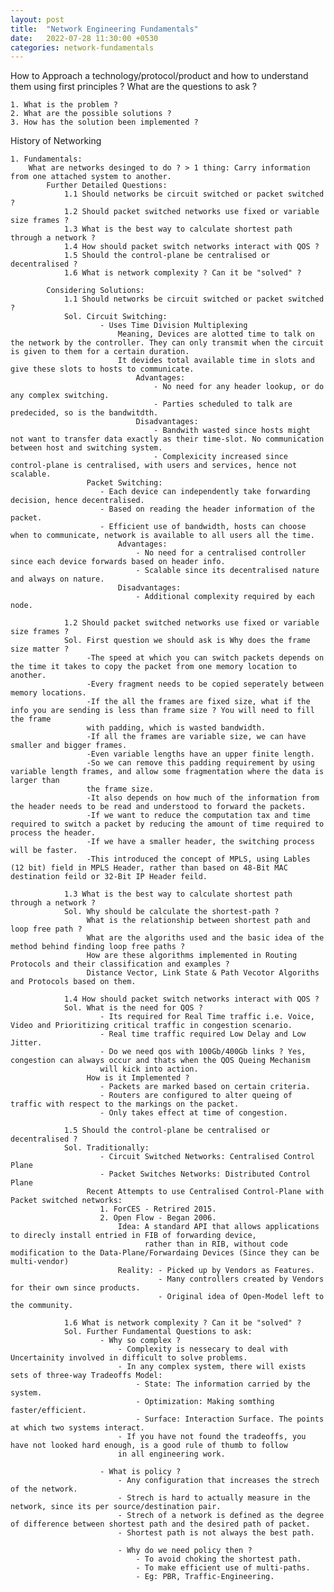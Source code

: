 ```yaml
---
layout: post
title:  "Network Engineering Fundamentals"
date:   2022-07-28 11:30:00 +0530
categories: network-fundamentals
---
```


How to Approach a technology/protocol/product and how to understand them using first principles ?
What are the questions to ask ?

    1. What is the problem ?
    2. What are the possible solutions ?
    3. How has the solution been implemented ?


History of Networking

    1. Fundamentals: 
        What are networks desinged to do ? > 1 thing: Carry information from one attached system to another.
            Further Detailed Questions:
                1.1 Should networks be circuit switched or packet switched ?
                1.2 Should packet switched networks use fixed or variable size frames ?
                1.3 What is the best way to calculate shortest path through a network ?
                1.4 How should packet switch networks interact with QOS ?
                1.5 Should the control-plane be centralised or decentralised ?
                1.6 What is network complexity ? Can it be "solved" ?

            Considering Solutions:
                1.1 Should networks be circuit switched or packet switched ?
                Sol. Circuit Switching:
                        - Uses Time Division Multiplexing
                            Meaning, Devices are alotted time to talk on the network by the controller. They can only transmit when the circuit is given to them for a certain duration. 
                            It devides total available time in slots and give these slots to hosts to communicate.
                                Advantages:
                                    - No need for any header lookup, or do any complex switching.
                                    - Parties scheduled to talk are predecided, so is the bandwitdth.
                                Disadvantages:
                                    - Bandwith wasted since hosts might not want to transfer data exactly as their time-slot. No communication between host and switching system.
                                    - Complexicity increased since control-plane is centralised, with users and services, hence not scalable.
                     Packet Switching:
                        - Each device can independently take forwarding decision, hence decentralised.
                        - Based on reading the header information of the packet.
                        - Efficient use of bandwidth, hosts can choose when to communicate, network is available to all users all the time.
                            Advantages:
                                - No need for a centralised controller since each device forwards based on header info.
                                - Scalable since its decentralised nature and always on nature.
                            Disadvantages:
                                - Additional complexity required by each node.
                
                1.2 Should packet switched networks use fixed or variable size frames ?
                Sol. First question we should ask is Why does the frame size matter ?
                     -The speed at which you can switch packets depends on the time it takes to copy the packet from one memory location to another.
                     -Every fragment needs to be copied seperately between memory locations.
                     -If the all the frames are fixed size, what if the info you are sending is less than frame size ? You will need to fill the frame
                     with padding, which is wasted bandwidth.
                     -If all the frames are variable size, we can have smaller and bigger frames.
                     -Even variable lengths have an upper finite length.
                     -So we can remove this padding requirement by using variable length frames, and allow some fragmentation where the data is larger than
                     the frame size.
                     -It also depends on how much of the information from the header needs to be read and understood to forward the packets.
                     -If we want to reduce the computation tax and time required to switch a packet by reducing the amount of time required to process the header.
                     -If we have a smaller header, the switching process will be faster.
                     -This introduced the concept of MPLS, using Lables (12 bit) field in MPLS Header, rather than based on 48-Bit MAC destination feild or 32-Bit IP Header feild.

                1.3 What is the best way to calculate shortest path through a network ?
                Sol. Why should be calculate the shortest-path ?
                     What is the relationship between shortest path and loop free path ?
                     What are the algoriths used and the basic idea of the method behind finding loop free paths ?
                     How are these algorithms implemented in Routing Protocols and their classification and examples ?
                     Distance Vector, Link State & Path Vecotor Algoriths and Protocols based on them.
                
                1.4 How should packet switch networks interact with QOS ?
                Sol. What is the need for QOS ?
                        - Its required for Real Time traffic i.e. Voice, Video and Prioritizing critical traffic in congestion scenario.
                        - Real time traffic required Low Delay and Low Jitter.
                        - Do we need qos with 100Gb/400Gb links ? Yes, congestion can always occur and thats when the QOS Queing Mechanism 
                        will kick into action.
                     How is it Implemented ?
                        - Packets are marked based on certain criteria.
                        - Routers are configured to alter queing of traffic with respect to the markings on the packet.
                        - Only takes effect at time of congestion.
                    
                1.5 Should the control-plane be centralised or decentralised ?
                Sol. Traditionally:
                        - Circuit Switched Networks: Centralised Control Plane
                        - Packet Switches Networks: Distributed Control Plane
                     Recent Attempts to use Centralised Control-Plane with Packet switched networks:
                        1. ForCES - Retrired 2015.
                        2. Open Flow - Began 2006.
                            Idea: A standard API that allows applications to direcly install entried in FIB of forwarding device,
                                  rather than in RIB, without code modification to the Data-Plane/Forwardaing Devices (Since they can be multi-vendor)
                            Reality: - Picked up by Vendors as Features.
                                     - Many controllers created by Vendors for their own since products.
                                     - Original idea of Open-Model left to the community.
                
                1.6 What is network complexity ? Can it be "solved" ?
                Sol. Further Fundamental Questions to ask:
                        - Why so complex ?
                            - Complexity is nessecary to deal with Uncertainity involved in difficult to solve problems.
                            - In any complex system, there will exists sets of three-way Tradeoffs Model:
                                - State: The information carried by the system.
                                - Optimization: Making somthing faster/efficient.
                                - Surface: Interaction Surface. The points at which two systems interact.
                            - If you have not found the tradeoffs, you have not looked hard enough, is a good rule of thumb to follow
                            in all engineering work.

                        - What is policy ?
                            - Any configuration that increases the strech of the network.
                            - Strech is hard to actually measure in the network, since its per source/destination pair.
                            - Strech of a network is defined as the degree of difference between shortest path and the desired path of packet.
                            - Shortest path is not always the best path.

                            - Why do we need policy then ?
                                - To avoid choking the shortest path.
                                - To make efficient use of multi-paths.
                                - Eg: PBR, Traffic-Engineering.

                




                

                


